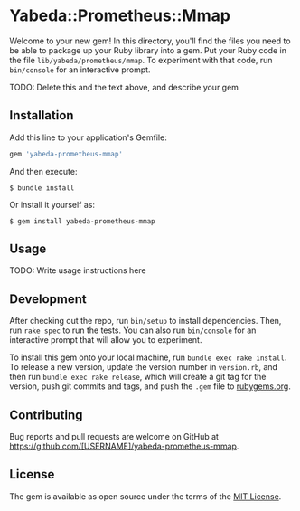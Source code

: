 # Yabeda::Prometheus::Mmap

Welcome to your new gem! In this directory, you'll find the files you need to be able to package up your Ruby library into a gem. Put your Ruby code in the file `lib/yabeda/prometheus/mmap`. To experiment with that code, run `bin/console` for an interactive prompt.

TODO: Delete this and the text above, and describe your gem

## Installation

Add this line to your application's Gemfile:

```ruby
gem 'yabeda-prometheus-mmap'
```

And then execute:

    $ bundle install

Or install it yourself as:

    $ gem install yabeda-prometheus-mmap

## Usage

TODO: Write usage instructions here

## Development

After checking out the repo, run `bin/setup` to install dependencies. Then, run `rake spec` to run the tests. You can also run `bin/console` for an interactive prompt that will allow you to experiment.

To install this gem onto your local machine, run `bundle exec rake install`. To release a new version, update the version number in `version.rb`, and then run `bundle exec rake release`, which will create a git tag for the version, push git commits and tags, and push the `.gem` file to [rubygems.org](https://rubygems.org).

## Contributing

Bug reports and pull requests are welcome on GitHub at https://github.com/[USERNAME]/yabeda-prometheus-mmap.


## License

The gem is available as open source under the terms of the [MIT License](https://opensource.org/licenses/MIT).
